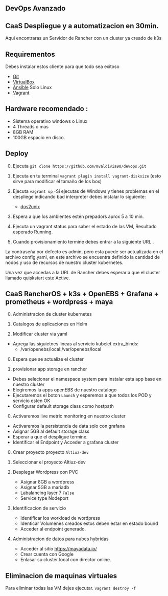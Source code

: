 ## DevOps Avanzado 
## CaaS Despliegue y a automatizacion en 30min.
 
Aqui encontraras un Servidor de Rancher con un cluster ya creado de k3s

## Requirementos

Debes instalar estos cliente para que todo sea exitoso


- [Git](https://gitforwindows.org/) 
- [VirtualBox](https://www.virtualbox.org)
- [Ansible](https://www.ansible.com/) Solo Linux 
- [Vagrant](https://www.vagrantup.com)


## Hardware recomendado :

- Sistema operativo windows o Linux
- 4 Threads o mas
- 8GB RAM
- 100GB espacio en disco.


## Deploy

0. Ejecuta `git clone https://github.com/mvaldivia90/devops.git` 
0. Ejecuta en tu terminal `vagrant plugin install vagrant-disksize` (esto sirve para modificar el tamaño de los box)
0. Ejecuta `vagrant up`
	-Si ejecutas de Windows y tienes problemas en el despliege indicando bad interpreter debes instalar lo siguiente:
	- [dos2unix](https://sourceforge.net/projects/dos2unix/)
0. Espera a que los ambientes esten prepadors aprox 5 a 10 min.
0. Ejecuta un vagrant status para saber el estado de las VM, Resultado esperado Running.

0. Cuando provisionamiento termine debes entrar a la siguiente URL  [](http://172.22.101.101).

La contraseña por defecto es admin, pero esta puede ser actualizada en el archivo config.yaml, en este archivo se encuentra definido la cantidad de nodos y uso de recursos de nuestro cluster kubernetes.

Una vez que accedas a la URL de Rancher debes esperar a que el cluster llamado quiskstart este Active.



##  CaaS RancherOS + k3s + OpenEBS + Grafana + prometheus + wordpress + maya

0. Administracion de cluster kubernetes

0. Catalogos de aplicaciones en Helm

0. Modificar cluster via yaml 
-  Agrega las siguietnes lineas al servicio kubelet
   extra_binds:
     - /var/openebs/local:/var/openebs/local
 
0. Espera que se actualize el cluster 

0. provisionar app storage en rancher 
- Debes selecionar el namespace system para instalar esta app base en nuestro cluster
- Elegiremos  la apps openEBS de nuestro catalogo 
- Ejecutaremos el boton `Launch` y esperemos a que todos los POD y servicio esten OK
- Configurar default storage class como hostpath

0.  Activaremos live metric monitoring  en nuestro cluster  
- Activaremos la persistencia de data solo con grafana 
- Asignar 5GB al default storage class
- Esperar a que el despligue termine.
- Identificar el Endpoint y Acceder a grafana cluster


0. Crear proyecto proyecto `Altiuz-dev`

0. Seleccionar el proyecto Altiuz-dev 

0. Desplegar Wordpress con PVC 
   -  Asignar 8GB a wordpress
   -  Asignar 5GB a mariadb
   -  Labalancing layer 7 `False`
   -  Service type Nodeport

0. Identificacion de servicio
   - Identificar los workload de wordpress
   - Identicar Volumenes creados estos deben estar en estado bound
   - Acceder al endpoint generado.

0. Administracion de datos para nubes hybridas
   - Acceder al sitio https://mayadata.io/
   - Crear cuenta con Google
   - Enlasar su cluster local  con director online.


## Eliminacion de maquinas virtuales

Para eliminar todas las VM dejes ejecutar. `vagrant destroy -f`
